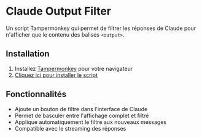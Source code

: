 # Claude Output Filter

Un script Tampermonkey qui permet de filtrer les réponses de Claude pour n'afficher que le contenu des balises `<output>`.

## Installation

1. Installez [Tampermonkey](https://www.tampermonkey.net/) pour votre navigateur
2. [Cliquez ici pour installer le script](https://raw.githubusercontent.com/DamienMarill/claude_output_filter/main/claude-output-filter.user.js)

## Fonctionnalités

- Ajoute un bouton de filtre dans l'interface de Claude
- Permet de basculer entre l'affichage complet et filtré
- Applique automatiquement le filtre aux nouveaux messages
- Compatible avec le streaming des réponses